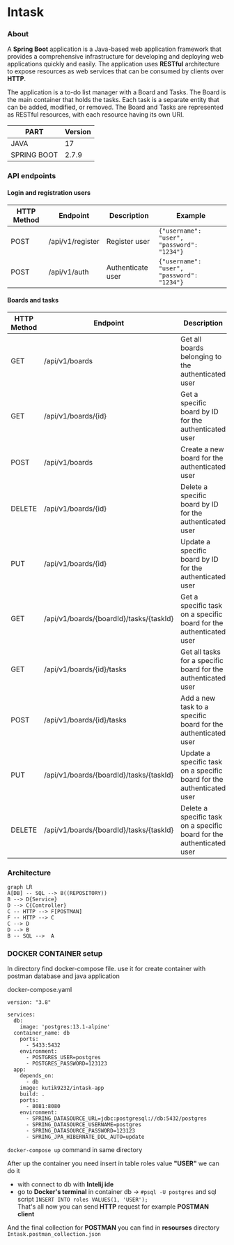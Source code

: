 # Intask 
### About 

A **Spring Boot** application is a Java-based web application framework that provides a comprehensive infrastructure for developing and deploying web applications quickly and easily. The application uses **RESTful** architecture to expose resources as web services that can be consumed by clients over **HTTP**.

The application is a to-do list manager with a Board and Tasks. The Board is the main container that holds the tasks. Each task is a separate entity that can be added, modified, or removed. The Board and Tasks are represented as RESTful resources, with each resource having its own URI.

| PART        | Version        | 
|-------------|----------------|
| JAVA        |       17       | 
| SPRING BOOT |       2.7.9    | 


### API endpoints  
#### Login and registration users

| HTTP Method | Endpoint        | Description                      | Example                                           |
|-------------|----------------|----------------------------------|---------------------------------------------------|
| POST        | /api/v1/register | Register user                    | `{"username": "user", "password": "1234"}` |
| POST        | /api/v1/auth    | Authenticate user                | `{"username": "user", "password": "1234"}` |

#### Boards and tasks 
| HTTP Method | Endpoint                          | Description                                             |
| ----------- | -------------------------------- | ------------------------------------------------------- |
| GET         | /api/v1/boards                   | Get all boards belonging to the authenticated user      |
| GET         | /api/v1/boards/{id}              | Get a specific board by ID for the authenticated user   |
| POST        | /api/v1/boards                   | Create a new board for the authenticated user           |
| DELETE      | /api/v1/boards/{id}              | Delete a specific board by ID for the authenticated user|
| PUT         | /api/v1/boards/{id}              | Update a specific board by ID for the authenticated user|
| GET         | /api/v1/boards/{boardId}/tasks/{taskId} | Get a specific task on a specific board for the authenticated user |
| GET         | /api/v1/boards/{id}/tasks        | Get all tasks for a specific board for the authenticated user |
| POST        | /api/v1/boards/{id}/tasks        | Add a new task to a specific board for the authenticated user|
| PUT         | /api/v1/boards/{boardId}/tasks/{taskId} | Update a specific task on a specific board for the authenticated user |
| DELETE      | /api/v1/boards/{boardId}/tasks/{taskId} | Delete a specific task on a specific board for the authenticated user |



### Architecture

```mermaid
graph LR
A[DB] -- SQL --> B((REPOSITORY))
B --> D{Service}
D --> C{Controller}
C -- HTTP --> F[POSTMAN]
F -- HTTP --> C
C --> D
D --> B
B -- SQL -->  A
```

### DOCKER CONTAINER setup 
In directory find docker-compose file.
use it for create container with postman database and java application 


docker-compose.yaml



    version: "3.8"  
      
    services:  
      db:  
        image: 'postgres:13.1-alpine'  
      container_name: db  
        ports:  
          - 5433:5432  
        environment:  
          - POSTGRES_USER=postgres  
          - POSTGRES_PASSWORD=123123  
      app:  
        depends_on:  
          - db  
        image: kutik9232/intask-app  
        build: .  
        ports:  
          - 8081:8080  
        environment:  
          - SPRING_DATASOURCE_URL=jdbc:postgresql://db:5432/postgres  
          - SPRING_DATASOURCE_USERNAME=postgres  
          - SPRING_DATASOURCE_PASSWORD=123123  
          - SPRING_JPA_HIBERNATE_DDL_AUTO=update
`docker-compose up` command in same directory

After up the container you need insert in table roles value **"USER"**
we can do it 
* with connect to db with **Intelij ide** 
* go to **Docker's terminal** in container db -> 
   `#psql -U postgres` and sql script `INSERT INTO roles VALUES(1, 'USER');`  
That's all now you can send **HTTP** request for example **POSTMAN client**  

And the final collection for **POSTMAN** you can find in **resourses** directory `Intask.postman_collection.json`
